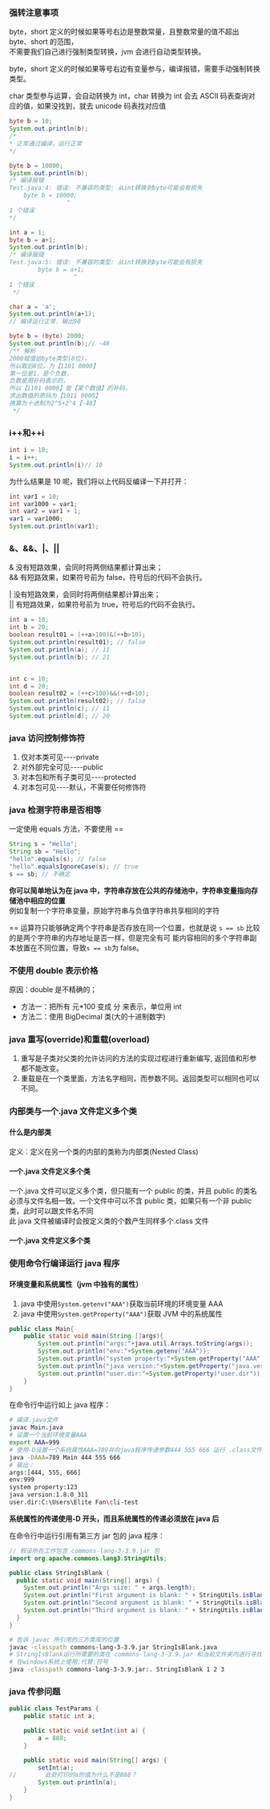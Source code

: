### 强转注意事项

byte，short 定义的时候如果等号右边是整数常量，且整数常量的值不超出 byte、short 的范围，  
不需要我们自己进行强制类型转换，jvm 会进行自动类型转换。

byte，short 定义的时候如果等号右边有变量参与，编译报错，需要手动强制转换类型。

char 类型参与运算，会自动转换为 int，char 转换为 int 会去 ASCII 码表查询对应的值，如果没找到，就去 unicode 码表找对应值

```java
byte b = 10;
System.out.println(b);
/*
* 正常通过编译，运行正常
*/

byte b = 10000;
System.out.println(b);
/* 编译报错
Test.java:4: 错误: 不兼容的类型: 从int转换到byte可能会有损失
    byte b = 10000;
                ^
1 个错误
*/

int a = 1;
byte b = a+1;
System.out.println(b);
/* 编译报错
Test.java:5: 错误: 不兼容的类型: 从int转换到byte可能会有损失
        byte b = a+1;
                  ^
1 个错误
 */

char a = 'a';
System.out.println(a+1);
// 编译运行正常，输出98
```

```java
byte b = (byte) 2000;
System.out.println(b);// -48
/** 解析
2000赋值给byte类型(8位)，
所以取后8位，为【1101 0000】
第一位是1，是个负数，
负数是用补码表示的，
所以【1101 0000】是【某个数值】的补码，
求出数值的原码为【1011 0000】
换算为十进制为2^5+2^4【-48】
 */
```

### i++和++i

```java
int i = 10;
i = i++;
System.out.println(i)// 10
```

为什么结果是 10 呢，我们将以上代码反编译一下并打开：

```java
int var1 = 10;
int var1000 = var1;
int var2 = var1 + 1;
var1 = var1000;
System.out.println(var1);
```

### &、&&、|、||

& 没有短路效果，会同时将两侧结果都计算出来；  
&& 有短路效果，如果符号前为 false，符号后的代码不会执行。

| 没有短路效果，会同时将两侧结果都计算出来；  
|| 有短路效果，如果符号前为 true，符号后的代码不会执行。

```java
int a = 10;
int b = 20;
boolean result01 = (++a>100)&(++b>10);
System.out.println(result01); // false
System.out.println(a); // 11
System.out.println(b); // 21


int c = 10;
int d = 20;
boolean result02 = (++c>100)&&(++d>10);
System.out.println(result02); // false
System.out.println(c); // 11
System.out.println(d); // 20
```

### java 访问控制修饰符

1. 仅对本类可见----private
2. 对外部完全可见----public
3. 对本包和所有子类可见----protected
4. 对本包可见----默认，不需要任何修饰符

### java 检测字符串是否相等

一定使用 equals 方法，不要使用 ==

```java
String s = "Hello";
String sb = "Hello";
"hello".equals(s); // false
"hello".equalsIgnoreCase(s); // true
s == sb; // 不确定
```

**你可以简单地认为在 java 中，字符串存放在公共的存储池中，字符串变量指向存储池中相应的位置**  
例如复制一个字符串变量，原始字符串与负值字符串共享相同的字符

== 运算符只能够确定两个字符串是否存放在同一个位置，也就是说 `s == sb` 比较的是两个字符串的内存地址是否一样，但是完全有可
能内容相同的多个字符串副本放置在不同位置，导致`s == sb`为 false。

### 不使用 double 表示价格

原因：double 是不精确的；

- 方法一：把所有 元\*100 变成 分 来表示，单位用 int
- 方法二：使用 BigDecimal 类(大的十进制数字)

### java 重写(override)和重载(overload)

1. 重写是子类对父类的允许访问的方法的实现过程进行重新编写, 返回值和形参都不能改变。
2. 重载是在一个类里面，方法名字相同，而参数不同。返回类型可以相同也可以不同。

### 内部类与一个.java 文件定义多个类

#### 什么是内部类

定义：定义在另一个类的内部的类称为内部类(Nested Class)

#### 一个.java 文件定义多个类

一个.java 文件可以定义多个类，但只能有一个 public 的类，并且 public 的类名必须与文件名相一致。一个文件中可以不含 public
类，如果只有一个非 public 类，此时可以跟文件名不同  
此 java 文件被编译时会按定义类的个数产生同样多个.class 文件

#### 一个.java 文件定义多个类

### 使用命令行编译运行 java 程序

#### 环境变量和系统属性（jvm 中独有的属性）

1. java 中使用`System.getenv("AAA")`获取当前环境的环境变量 AAA
2. java 中使用`System.getProperty("AAA")`获取 JVM 中的系统属性

```java
public class Main{
    public static void main(String []args){
        System.out.println("args:"+java.util.Arrays.toString(args));
        System.out.println("env:"+System.getenv("AAA"));
        System.out.println("system property:"+System.getProperty("AAA"));
        System.out.println("java version:"+System.getProperty("java.version"));
        System.out.println("user.dir:"+System.getProperty("user.dir"));
    }
}
```

在命令行中运行如上 java 程序：

```bash
# 编译.java文件
javac Main.java
# 设置一个当前环境变量AAA
export AAA=999
# 使用-D设置一个系统属性AAA=789并向java程序传递参数444 555 666 运行 .class文件
java -DAAA=789 Main 444 555 666
# 输出：
args:[444, 555, 666]
env:999
system property:123
java version:1.8.0_311
user.dir:C:\Users\Elite Fan\cli-test
```

**系统属性的传递使用-D 开头，而且系统属性的传递必须放在 java 后**

在命令行中运行引用有第三方 jar 包的 java 程序：

```java
// 假设所在工作包含 commons-lang-3-3.9.jar 包
import org.apache.commons.lang3.StringUtils;

public class StringIsBlank {
  public static void main(String[] args) {
    System.out.println("Args size: " + args.length);
    System.out.println("First argument is blank: " + StringUtils.isBlank(args[0]));
    System.out.println("Second argument is blank: " + StringUtils.isBlank(args[1]));
    System.out.println("Third argument is blank: " + StringUtils.isBlank(args[2]));
  }
}
```

```bash
# 告诉 javac 所引用的三方类库的位置
javac -classpath commons-lang-3-3.9.jar StringIsBlank.java
# StringIsBlank运行所需要的类在 commons-lang-3-3.9.jar 和当前文件夹内进行寻找 -classpath 可简写为 -cp
# 在windows系统上使用;代替:符号
java -classpath commons-lang-3-3.9.jar:. StringIsBlank 1 2 3
```

### java 传参问题

```java
public class TestParams {
    public static int a;

    public static void setInt(int a) {
        a = 888;
    }

    public static void main(String[] args) {
        setInt(a);
//        此处打印的a的值为什么不是888？
        System.out.println(a);
    }
}
```
